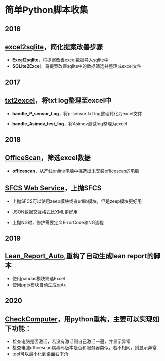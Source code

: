 简单Python脚本收集
===

2016
---

[excel2sqlite](https://github.com/Charles-Miao/Python-in-Action/tree/master/excel2sqlite)，简化提案改善步骤
---

- **Excel2sqlite**，将提案改善excel数据导入sqlite中
- **SQLite2Excel**，将提案改善sqlite中的数据筛选并整理成excel文件

2017
---

[txt2excel](https://github.com/Charles-Miao/Python-in-Action/tree/master/txt2excel)，将txt log整理至excel中
---

- **handle_P_sensor_Log**，将p-sensor txt log整理转化为excel文件

- **handle_Asimov_test_log**，将Asimov测试log整理为excel

2018
---

[OfficeScan](https://github.com/Charles-Miao/Python-in-Action/tree/master/OfficeScan)，筛选excel数据
---

- **officescan**，从产线online电脑中挑选出未安装officescan的电脑


[SFCS Web Service](https://github.com/Charles-Miao/Python-in-Action/tree/master/WistronSFCS)，上抛SFCS
---

- 上抛SFCS可以使用zeep模块或者urllib模块，但是zeep模块更好用

- JSON数据交互格式比XML更好用

- 上抛NG时，修护需要定义ErrorCode和NG流程

2019
---

[Lean_Report_Auto](https://github.com/Charles-Miao/Python-in-Action/tree/master/Lean_Report_Auto),重构了自动生成lean report的脚本
---

- 使用pandas模块筛选Excel
- 使用pptx模块自动生成pptx

2020
---

[CheckComputer](https://github.com/Charles-Miao/Python-in-Action/tree/master/CheckComputer)，用python重构，主要可以实现如下功能：
---

- 检查电脑是否激活，若没有激活则自己激活一遍，并显示异常
- 检查电脑officescan病毒码版本是否和服务器类似，若不相同，则显示异常
- tool可以最小化到桌面右下角